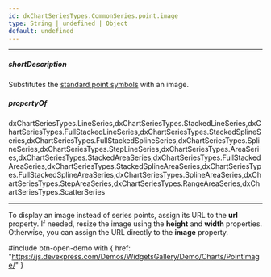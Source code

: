 ```yaml
---
id: dxChartSeriesTypes.CommonSeries.point.image
type: String | undefined | Object
default: undefined
---
```

---
##### shortDescription
Substitutes the [standard point symbols](/api-reference/10%20UI%20Components/dxChart/5%20Series%20Types/CommonSeries/point/symbol.md '/Documentation/ApiReference/UI_Components/dxChart/Configuration/commonSeriesSettings/point/#symbol') with an image.

##### propertyOf
dxChartSeriesTypes.LineSeries,dxChartSeriesTypes.StackedLineSeries,dxChartSeriesTypes.FullStackedLineSeries,dxChartSeriesTypes.StackedSplineSeries,dxChartSeriesTypes.FullStackedSplineSeries,dxChartSeriesTypes.SplineSeries,dxChartSeriesTypes.StepLineSeries,dxChartSeriesTypes.AreaSeries,dxChartSeriesTypes.StackedAreaSeries,dxChartSeriesTypes.FullStackedAreaSeries,dxChartSeriesTypes.StackedSplineAreaSeries,dxChartSeriesTypes.FullStackedSplineAreaSeries,dxChartSeriesTypes.SplineAreaSeries,dxChartSeriesTypes.StepAreaSeries,dxChartSeriesTypes.RangeAreaSeries,dxChartSeriesTypes.ScatterSeries

---
To display an image instead of series points, assign its URL to the **url** property. If needed, resize the image using the **height** and **width** properties. Otherwise, you can assign the URL directly to the **image** property.

#include btn-open-demo with {
    href: "https://js.devexpress.com/Demos/WidgetsGallery/Demo/Charts/PointImage/"
}